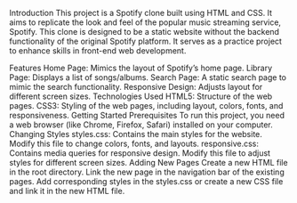 Introduction
This project is a Spotify clone built using HTML and CSS. It aims to replicate the look and feel of the popular music streaming service, Spotify. This clone is designed to be a static website without the backend functionality of the original Spotify platform. It serves as a practice project to enhance skills in front-end web development.

Features
Home Page: Mimics the layout of Spotify’s home page.
Library Page: Displays a list of songs/albums.
Search Page: A static search page to mimic the search functionality.
Responsive Design: Adjusts layout for different screen sizes.
Technologies Used
HTML5: Structure of the web pages.
CSS3: Styling of the web pages, including layout, colors, fonts, and responsiveness.
Getting Started
Prerequisites
To run this project, you need a web browser (like Chrome, Firefox, Safari) installed on your computer.
Changing Styles
styles.css: Contains the main styles for the website. Modify this file to change colors, fonts, and layouts.
responsive.css: Contains media queries for responsive design. Modify this file to adjust styles for different screen sizes.
Adding New Pages
Create a new HTML file in the root directory.
Link the new page in the navigation bar of the existing pages.
Add corresponding styles in the styles.css or create a new CSS file and link it in the new HTML file.
